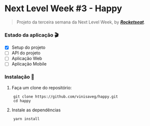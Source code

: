 # Next Level Week #3 - Happy

> Projeto da terceira semana da Next Level Week, by [**_Rocketseat_**](https://rocketseat.com.br/).

### Estado da aplicação :clapper:

- [x] Setup do projeto
- [ ] API do projeto
- [ ] Aplicação Web
- [ ] Aplicação Mobile

### Instalação :construction_worker:

1. Faça um clone do repositório:

```
    git clone https://github.com/vinisaveg/happy.git
    cd happy

```

2. Instale as dependências

```
    yarn install

```
